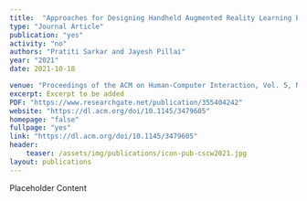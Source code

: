 ```yaml
---
title:  "Approaches for Designing Handheld Augmented Reality Learning Experiences for Mathematics Classrooms"
type: "Journal Article"
publication: "yes"
activity: "no"
authors: "Pratiti Sarkar and Jayesh Pillai"
year: "2021"
date: 2021-10-18

venue: "Proceedings of the ACM on Human-Computer Interaction, Vol. 5, No. CSCW2, 1-25"
excerpt: Excerpt to be added
PDF: "https://www.researchgate.net/publication/355404242"
website: "https://dl.acm.org/doi/10.1145/3479605"
homepage: "false"
fullpage: "yes"
link: "https://dl.acm.org/doi/10.1145/3479605"
header:
    teaser: /assets/img/publications/icon-pub-cscw2021.jpg
layout: publications    
---
```


Placeholder Content
